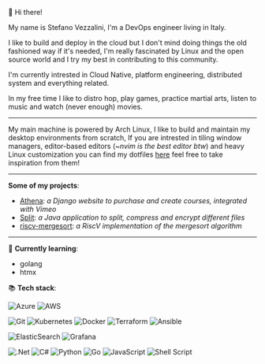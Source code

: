 👋 Hi there!

My name is Stefano Vezzalini, I'm a DevOps engineer living in Italy.

I like to build and deploy in the cloud but I don't mind doing things the old fashioned way if it's needed,
I'm really fascinated by Linux and the open source world and I try my best in contributing to this community.

I'm currently intrested in Cloud Native, platform engineering, distributed system and everything related.

In my free time I like to distro hop, play games, practice martial arts, listen
to music and watch (never enough) movies.

---

My main machine is powered by Arch Linux, I like to build and maintain my desktop environments from scratch,
If you are intrested in tiling window managers, editor-based editors (~_nvim is the best editor btw_) and heavy Linux customization
you can find my dotfiles [here](https://github.com/vezzalinistefano/dotfiles) feel free to take inspiration from them!

---

**Some of my projects**:
- [Athena](https://github.com/vezzalinistefano/Athena): _a Django website to purchase and create courses, integrated with Vimeo_
- [Split](https://github.com/vezzalinistefano/Split): _a Java application to split, compress and encrypt different files_
- [riscv-mergesort](https://github.com/vezzalinistefano/riscv-mergesort): _a RiscV implementation of the mergesort algorithm_

---

🌱 **Currently learning**:
- golang
- htmx

📚 **Tech stack**:

![Azure](https://img.shields.io/badge/azure-%230072C6.svg?style=for-the-badge&logo=microsoftazure&logoColor=white)
![AWS](https://img.shields.io/badge/AWS-%23FF9900.svg?style=for-the-badge&logo=amazon-aws&logoColor=white)

![Git](https://img.shields.io/badge/git-%23F05033.svg?style=for-the-badge&logo=git&logoColor=white)
![Kubernetes](https://img.shields.io/badge/kubernetes-%23326ce5.svg?style=for-the-badge&logo=kubernetes&logoColor=white)
![Docker](https://img.shields.io/badge/docker-%230db7ed.svg?style=for-the-badge&logo=docker&logoColor=white)
![Terraform](https://img.shields.io/badge/terraform-%235835CC.svg?style=for-the-badge&logo=terraform&logoColor=white)
![Ansible](https://img.shields.io/badge/ansible-%231A1918.svg?style=for-the-badge&logo=ansible&logoColor=white)

![ElasticSearch](https://img.shields.io/badge/-ElasticSearch-005571?style=for-the-badge&logo=elasticsearch)
![Grafana](https://img.shields.io/badge/grafana-%23F46800.svg?style=for-the-badge&logo=grafana&logoColor=white)

![.Net](https://img.shields.io/badge/.NET-5C2D91?style=for-the-badge&logo=.net&logoColor=white)
![C#](https://img.shields.io/badge/c%23-%23239120.svg?style=for-the-badge&logo=csharp&logoColor=white)
![Python](https://img.shields.io/badge/python-3670A0?style=for-the-badge&logo=python&logoColor=ffdd54)
![Go](https://img.shields.io/badge/go-%2300ADD8.svg?style=for-the-badge&logo=go&logoColor=white)
![JavaScript](https://img.shields.io/badge/javascript-%23323330.svg?style=for-the-badge&logo=javascript&logoColor=%23F7DF1E)
![Shell Script](https://img.shields.io/badge/shell_script-%23121011.svg?style=for-the-badge&logo=gnu-bash&logoColor=white)
